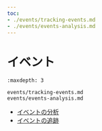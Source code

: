 ```yaml
---
toc:
- ./events/tracking-events.md
- ./events/events-analysis.md
---
```

# イベント

```{toctree}
:maxdepth: 3

events/tracking-events.md
events/events-analysis.md
```

- [イベントの分析](./events/events-analysis.md)
- [イベントの追跡](./events/tracking-events.md)
